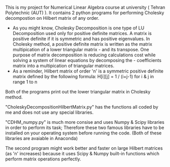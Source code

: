 This is my project for Numerical Linear Algebra course at university ( Tehran Polytechnic (AUT) ).
It contains 2 python programs for performing Cholesky decompostion on Hilbert matrix of any order.

-  As you might know, Cholesky Decomposition is one type of LU Decomposition used only for positive definite matrices.
A matrix is positive definite if it is symmetric and has positive eigenvalues.
In Cholesky method, a positive definite matrix is written as the matrix multipication of a lower triangular matrix -
and its transpose.
One purpose of matrix decomposition is reducing calculations cost while solving a system of linear equations by decomposing the -
coefficients matrix into a multipication of triangular matrices.
-  As a reminder, Hilbert matrix of order 'n' is a symmetric positive definite matrix defined by the following formula:
H[i][j] = 1 / (i+j-1)    for i & j in range 1 to n

Both of the programs print out the lower triangular matrix in Cholesky method.

"CholeskyDecompositionHilbertMatrix.py" has the functions all coded by me and does not use any special libraries.

"CDHM_numpy.py" is much more consise and uses Numpy & Scipy libraries in order to perform its task; Therefore these two famous libraries
have to be installed on your operating system before running the code. (Both of these libraries are avaiable in Anaconda) 

The second program might work better and faster on large Hilbert matrices (as 'n' increases) because it uses Scipy & Numpy
built-in functions which perform matrix operations perfectly.

